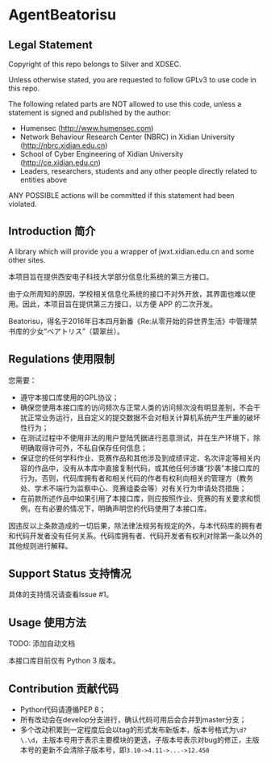 # AgentBeatorisu

## Legal Statement

Copyright of this repo belongs to Silver and XDSEC.

Unless otherwise stated, you are requested to follow GPLv3 to use code in this repo.

The following related parts are NOT allowed to use this code, unless a statement is signed and published by the author:

* Humensec (http://www.humensec.com)
* Network Behaviour Research Center (NBRC) in Xidian University (http://nbrc.xidian.edu.cn)
* School of Cyber Engineering of Xidian University (http://ce.xidian.edu.cn)
* Leaders, researchers, students and any other people directly related to entities above

ANY POSSIBLE actions will be committed if this statement had been violated.

## Introduction 简介

A library which will provide you a wrapper of jwxt.xidian.edu.cn and some other sites.

本项目旨在提供西安电子科技大学部分信息化系统的第三方接口。

由于众所周知的原因，学校相关信息化系统的接口不对外开放，其界面也难以使用。因此，本项目旨在提供第三方接口，以方便 APP 的二次开发。

Beatorisu，得名于2016年日本四月新番《Re:从零开始的异世界生活》中管理禁书库的少女“ベアトリス”（碧翠丝）。

## Regulations 使用限制

您需要：

* 遵守本接口库使用的GPL协议；
* 确保您使用本接口库的访问频次与正常人类的访问频次没有明显差别，不会干扰正常业务运行，且自定义的提交数据不会对相关计算机系统产生严重的破坏性行为；
* 在测试过程中不使用非法的用户登陆凭据进行恶意测试，并在生产环境下，除明确取得许可外，不私自保存任何信息；
* 保证您的任何学科作业、竞赛作品和其他涉及到成绩评定、名次评定等相关内容的作品中，没有从本库中直接复制代码，或其他任何涉嫌“抄袭”本接口库的行为。否则，代码库拥有者和相关代码的作者有权利向相关的管理方（教务处、学术不端行为监察中心、竞赛组委会等）对有关行为申请处罚措施；
* 在前款所述作品中如果引用了本接口库，则应按照作业、竞赛的有关要求和惯例，在有必要的情况下，明确声明您的代码使用了本接口库。

因违反以上条款造成的一切后果，除法律法规另有规定的外，与本代码库的拥有者和代码开发者没有任何关系。代码库拥有者、代码开发者有权利对除第一条以外的其他规则进行解释。

## Support Status 支持情况

具体的支持情况请查看Issue #1。

## Usage 使用方法

TODO: 添加自动文档

本接口库目前仅有 Python 3 版本。

## Contribution 贡献代码

* Python代码请遵循PEP 8；
* 所有改动会在develop分支进行，确认代码可用后会合并到master分支；
* 多个改动积累到一定程度后会以tag的形式发布新版本，版本号格式为```\d?\.\d```，主版本号用于表示主要模块的更迭，子版本号表示对bug的修正，主版本号的更新不会清除子版本号，即```3.10->4.11->...->12.450```
